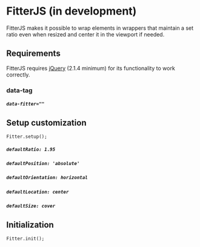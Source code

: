# FitterJS (in development)
FitterJS makes it possible to wrap elements in wrappers that maintain a set ratio even when resized and center it in the viewport if needed.

## Requirements
FitterJS requires [jQuery](https://jquery.com/) (2.1.4 minimum) for its functionality to work correctly.  


### data-tag

##### `data-fitter=""`


## Setup customization
```
Fitter.setup();
```

##### `defaultRatio: 1.95`

##### `defaultPosition: 'absolute'`

##### `defaultOrientation: horizontal`

##### `defaultLocation: center`

##### `defaultSize: cover`


## Initialization
```
Fitter.init();
```
